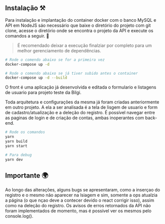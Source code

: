 ## Instalação ⚒️

Para instalação e implantação do container docker com o banco MySQL e API em NodeJS sáo necessário que baixe o diretório do projeto com git clone, acesse o diretório
onde se encontra o projeto da API e execute os comandos a seguir. 🤘

> É recomendado deixar a execução finalziar por completo para um melhor gerenciamento de dependências.

```bash
# Rode o comendo abaixo se for a primeira vez
docker-compose up -d 

# Rode o comendo abaixo se já tiver subido antes o container
docker-compose up -d --build

```
O front é uma aplicação já desenvolvida e editada o formulario e listagens de usuario para projeto teste da Bilgi.

Toda arquitetura e configurações da mesma já foram criadas anteriormente em outro projeto.
A ela a ser analisada é a tela de lisgem de usuario e form de cadastro/atualização e a deleção do registro.
É possível navegar entre as paginas de login e de criação de contas, ambas inoperantes com back-end.

```bash
# Rode os comandos
yarn
yarn build
yarn start

# Para debug
yarn dev

```
## Importante 🌍
Ao longo das alterações, alguns bugs se apresentaram, como a inserçao do registro e o mesmo não aparecer na lsiagem e sim, somente a ops atualzia 
a página (o que nçao deve a contecer devido o react corrigir isso), assim como na deleção do registro.
Os avisos de erros retornados da API não foram implementados de momento, mas é possível ver os mesmos pelo console.log().
